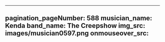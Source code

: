 ------
pagination_pageNumber: 588
musician_name: Kenda
band_name: The Creepshow
img_src: images/musician0597.png
onmouseover_src: 
------